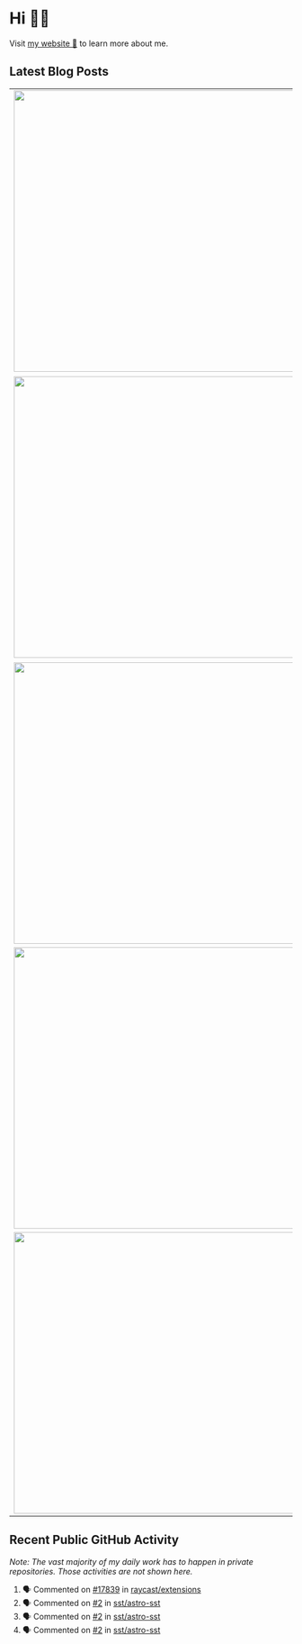 # Hi 👋🏼

Visit [my website 🔗](https://wempe.dev) to learn more about me.

## Latest Blog Posts

<!-- HASHNODE_POSTS:START -->
<table>
	<tr>
			<td><img src="https://cdn.hashnode.com/res/hashnode/image/upload/v1743399027018/a96d6a52-9ddf-4f57-8619-5430e784915c.png" width="500" height="auto" /></td>
			<td>
				<sup>2025-03-31T05:30:38.342Z</sup><br />
				<b>Keep Your Functions Clean & Focused: Context Provision with Node.js AsyncLocalStorage</b>
				<p>You have probably heard of the SOLID principles in programming. By applying them to your codebase, you can create a solid (🤡) architecture that is both easy to maintain and extend. SOLID stands for:  Single Responsibility  Open/Closed  Liskov Substi...</p>
			</td>
		</tr>
<tr>
			<td><img src="https://cdn.hashnode.com/res/hashnode/image/upload/v1736452390636/8a6d5a8f-a33a-4c76-91d1-1d830f92d289.png" width="500" height="auto" /></td>
			<td>
				<sup>2025-01-09T19:54:39.868Z</sup><br />
				<b>How I Passed the AWS Developer Associate Exam Twice – One Deep Dive and One Efficient Renewal</b>
				<p>In January 2025, I renewed my AWS Developer Associate certification, which I first obtained in December 2020. My initial attempt resulted in a near-perfect score of 973/1000 – arguably higher than necessary to pass the exam, which is about 720. This ...</p>
			</td>
		</tr>
<tr>
			<td><img src="https://cdn.hashnode.com/res/hashnode/image/upload/v1734448327694/a94e4307-52a1-4595-a792-998e478a5a97.png" width="500" height="auto" /></td>
			<td>
				<sup>2024-12-17T15:12:33.651Z</sup><br />
				<b>Why and How to Use Snapshot Tests in AWS CDK</b>
				<p>When I first encountered snapshot tests, I was skeptical. The concept seemed strange, and their benefits weren't immediately obvious. But after experiencing their value firsthand, I've become a convert – and here's why I think you should give them a ...</p>
			</td>
		</tr>
<tr>
			<td><img src="https://cdn.hashnode.com/res/hashnode/image/upload/v1726902836576/fb4cac0b-1912-4727-8586-1b65b9c20c92.png" width="500" height="auto" /></td>
			<td>
				<sup>2024-09-23T15:00:29.937Z</sup><br />
				<b>The Power of Community and Content: How I Got Hired at Hashnode</b>
				<p>It's story time. I want to share a life-changing story with you. A few changes in my life opened up many doors for me, and I wouldn’t be where I am today without those – and I probably wouldn’t work at Hashnode. How It Started In late 2020, I came to...</p>
			</td>
		</tr>
<tr>
			<td><img src="https://cdn.hashnode.com/res/hashnode/image/upload/v1705519211379/6efceea6-04fe-4e65-b0a9-886d3215dfde.png" width="500" height="auto" /></td>
			<td>
				<sup>2024-01-17T19:23:41.759Z</sup><br />
				<b>Different Node.js Versions and Package Managers Per Project – A Solved Problem</b>
				<p>You work on different projects, maybe in different teams, or just on older and newer personal projects. Chances are you are using different Node.js versions and different package managers or package manager versions. You should be able to switch betw...</p>
			</td>
		</tr>
</table>
<!-- HASHNODE_POSTS:END -->

## Recent Public GitHub Activity
<em>Note: The vast majority of my daily work has to happen in private repositories. Those activities are not shown here.</em>

<!--START_SECTION:activity-->
1. 🗣 Commented on [#17839](https://github.com/raycast/extensions/issues/17839#issuecomment-2727623953) in [raycast/extensions](https://github.com/raycast/extensions)
2. 🗣 Commented on [#2](https://github.com/sst/astro-sst/pull/2#issuecomment-2689768710) in [sst/astro-sst](https://github.com/sst/astro-sst)
3. 🗣 Commented on [#2](https://github.com/sst/astro-sst/pull/2#issuecomment-2674023244) in [sst/astro-sst](https://github.com/sst/astro-sst)
4. 🗣 Commented on [#2](https://github.com/sst/astro-sst/pull/2#issuecomment-2673895210) in [sst/astro-sst](https://github.com/sst/astro-sst)
<!--END_SECTION:activity-->
